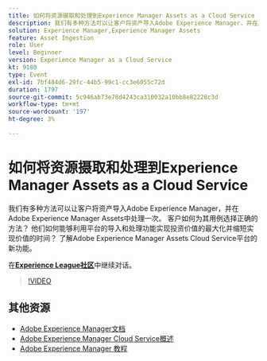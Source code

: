 ```yaml
---
title: 如何将资源摄取和处理到Experience Manager Assets as a Cloud Service
description: 我们有多种方法可以让客户将资产导入Adobe Experience Manager，并在Adobe Experience Manager Assets中处理一次。 客户如何为其用例选择正确的方法？ 他们如何能够利用平台的导入和处理功能实现投资价值的最大化并缩短实现价值的时间？ 了解Adobe Experience Manager Assets Cloud Service平台的新功能。
solution: Experience Manager,Experience Manager Assets
feature: Asset Ingestion
role: User
level: Beginner
version: Experience Manager as a Cloud Service
kt: 9180
type: Event
exl-id: 7bf484d6-29fc-44b5-99c1-cc3e6055c72d
duration: 1797
source-git-commit: 5c946ab73e78d4243ca310032a10bb8e82228c3d
workflow-type: tm+mt
source-wordcount: '197'
ht-degree: 3%

---
```


# 如何将资源摄取和处理到Experience Manager Assets as a Cloud Service

我们有多种方法可以让客户将资产导入Adobe Experience Manager，并在Adobe Experience Manager Assets中处理一次。 客户如何为其用例选择正确的方法？ 他们如何能够利用平台的导入和处理功能实现投资价值的最大化并缩短实现价值的时间？ 了解Adobe Experience Manager Assets Cloud Service平台的新功能。

在&#x200B;**[Experience League社区](https://adobe.ly/2Zq7dlg)**&#x200B;中继续对话。

>[!VIDEO](https://video.tv.adobe.com/v/337773/?quality=12&learn=on&hidetitle=true)

## 其他资源

- [Adobe Experience Manager文档](https://experienceleague.adobe.com/docs/experience-manager-cloud-service.html?lang=zh-Hans)
- [Adobe Experience Manager Cloud Service概述](https://experienceleague.adobe.com/docs/experience-manager-cloud-service/overview/home.html?lang=zh-Hans)
- [Adobe Experience Manager 教程](https://experienceleague.adobe.com/docs/experience-manager-tutorials.html?lang=zh-Hans)
